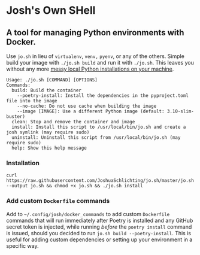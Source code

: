 
# Josh's Own SHell
## A tool for managing Python environments with Docker.

Use `jo.sh` in lieu of `virtualenv`, `venv,` `pyenv`, or any of the others. Simple build your image with `./jo.sh build` and run it with `./jo.sh`. This leaves you without any more [messy local Python installations on your machine](https://xkcd.com/1987/).


```
Usage: ./jo.sh [COMMAND] [OPTIONS]
Commands:
  build: Build the container
    --poetry-install: Install the dependencies in the pyproject.toml file into the image
    --no-cache: Do not use cache when building the image
    --image [IMAGE]: Use a different Python image (default: 3.10-slim-buster)
  clean: Stop and remove the container and image
  install: Install this script to /usr/local/bin/jo.sh and create a josh symlink (may require sudo)
  uninstall: Uninstall this script from /usr/local/bin/jo.sh (may require sudo)
  help: Show this help message
```

### Installation
`curl https://raw.githubusercontent.com/JoshuaSchlichting/jo.sh/master/jo.sh --output jo.sh && chmod +x jo.sh && ./jo.sh install`

### Add custom `Dockerfile` commands
Add to `~/.config/josh/docker_commands` to add custom `Dockerfile` commands that will run immediately after Poetry is installed and any GitHub secret token is injected, while running *before* the `poetry install` command is issued, should you decided to run `jo.sh build --poetry-install`. This is useful for adding custom dependencies or setting up your environment in a specific way.